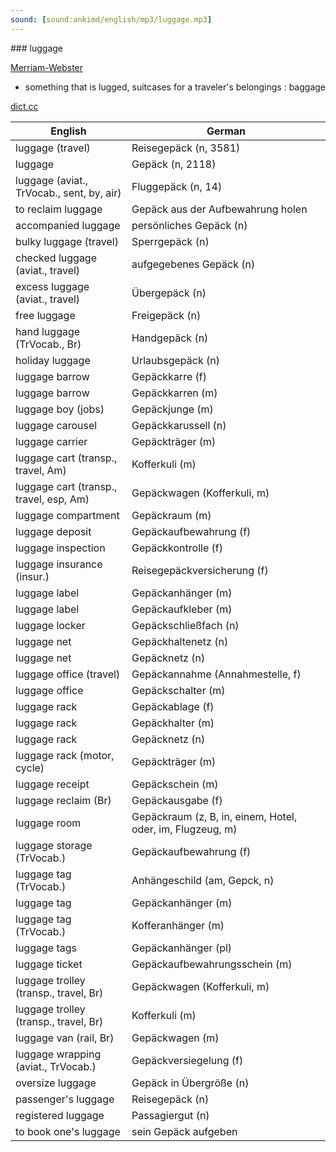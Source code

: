 ```yaml
---
sound: [sound:ankimd/english/mp3/luggage.mp3]
---
```


\### luggage

[Merriam-Webster](https://www.merriam-webster.com/dictionary/luggage)

- something that is lugged, suitcases for a traveler's belongings : baggage

[dict.cc](https://www.dict.cc/luggage)

| English        | German       |
| -------------- | ------------ |
| luggage (travel) | Reisegepäck (n, 3581) |
| luggage | Gepäck (n, 2118) |
| luggage (aviat., TrVocab., sent, by, air) | Fluggepäck (n, 14) |
| to reclaim luggage | Gepäck aus der Aufbewahrung holen |
| accompanied luggage | persönliches Gepäck (n) |
| bulky luggage (travel) | Sperrgepäck (n) |
| checked luggage (aviat., travel) | aufgegebenes Gepäck (n) |
| excess luggage (aviat., travel) | Übergepäck (n) |
| free luggage | Freigepäck (n) |
| hand luggage (TrVocab., Br) | Handgepäck (n) |
| holiday luggage | Urlaubsgepäck (n) |
| luggage barrow | Gepäckkarre (f) |
| luggage barrow | Gepäckkarren (m) |
| luggage boy (jobs) | Gepäckjunge (m) |
| luggage carousel | Gepäckkarussell (n) |
| luggage carrier | Gepäckträger (m) |
| luggage cart (transp., travel, Am) | Kofferkuli (m) |
| luggage cart (transp., travel, esp, Am) | Gepäckwagen (Kofferkuli, m) |
| luggage compartment | Gepäckraum (m) |
| luggage deposit | Gepäckaufbewahrung (f) |
| luggage inspection | Gepäckkontrolle (f) |
| luggage insurance (insur.) | Reisegepäckversicherung (f) |
| luggage label | Gepäckanhänger (m) |
| luggage label | Gepäckaufkleber (m) |
| luggage locker | Gepäckschließfach (n) |
| luggage net | Gepäckhaltenetz (n) |
| luggage net | Gepäcknetz (n) |
| luggage office (travel) | Gepäckannahme (Annahmestelle, f) |
| luggage office | Gepäckschalter (m) |
| luggage rack | Gepäckablage (f) |
| luggage rack | Gepäckhalter (m) |
| luggage rack | Gepäcknetz (n) |
| luggage rack (motor, cycle) | Gepäckträger (m) |
| luggage receipt | Gepäckschein (m) |
| luggage reclaim (Br) | Gepäckausgabe (f) |
| luggage room | Gepäckraum (z, B, in, einem, Hotel, oder, im, Flugzeug, m) |
| luggage storage (TrVocab.) | Gepäckaufbewahrung (f) |
| luggage tag (TrVocab.) | Anhängeschild (am, Gepck, n) |
| luggage tag | Gepäckanhänger (m) |
| luggage tag (TrVocab.) | Kofferanhänger (m) |
| luggage tags | Gepäckanhänger (pl) |
| luggage ticket | Gepäckaufbewahrungsschein (m) |
| luggage trolley (transp., travel, Br) | Gepäckwagen (Kofferkuli, m) |
| luggage trolley (transp., travel, Br) | Kofferkuli (m) |
| luggage van (rail, Br) | Gepäckwagen (m) |
| luggage wrapping (aviat., TrVocab.) | Gepäckversiegelung (f) |
| oversize luggage | Gepäck in Übergröße (n) |
| passenger's luggage | Reisegepäck (n) |
| registered luggage | Passagiergut (n) |
| to book one's luggage | sein Gepäck aufgeben |

